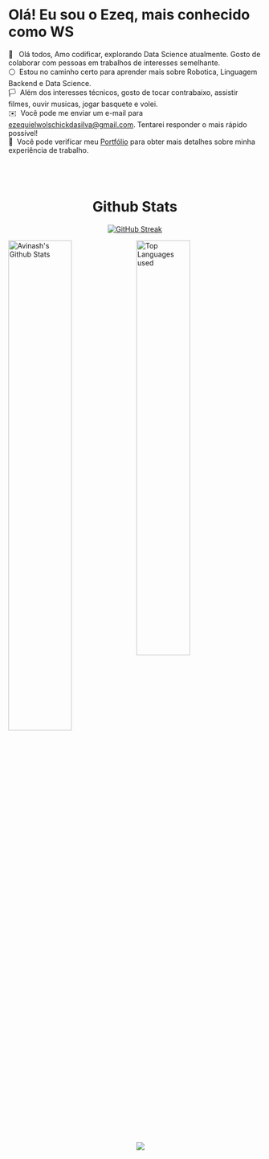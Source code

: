 
# Olá! Eu sou o Ezeq, mais conhecido como WS

🤍 &nbsp; Olá  todos, Amo codificar, explorando Data Science atualmente. Gosto de colaborar com pessoas em trabalhos de interesses semelhante. \
⚪ &nbsp;Estou no caminho certo para aprender mais sobre Robotica, Linguagem Backend e Data Science.\
🏳️ &nbsp;Além dos interesses técnicos, gosto de tocar contrabaixo, assistir filmes, ouvir musicas, jogar basquete e volei.\
✉️ &nbsp;Você pode me enviar um e-mail para ezequielwolschickdasilva@gmail.com. Tentarei responder o mais rápido possível!\
📄 &nbsp;Você pode verificar meu [Portfólio](https://drive.google.com/file/d/1v5f_6yPmzy0rJQyA_pXtUQ6s663wsk4i/view?usp=sharing) para obter mais detalhes sobre minha experiência de trabalho.

<br>
<br>

<h1 align="center">Github Stats</h1>

<div align="center">

[![GitHub Streak](https://streak-stats.demolab.com?user=ezequielwolschick&theme=black-ice&date_format=M%20j%5B%2C%20Y%5D&border=EBEBEB&stroke=EBEBEB&ring=EBEBEB&background=00000003&fire=FFFFFF&currStreakNum=FFFFFF&sideNums=EBEBEB&currStreakLabel=EBEBEB&sideLabels=EBEBEB&dates=EBEBEB&excludeDaysLabel=EBEBEB)](https://git.io/streak-stats)

 </div>
 
<img align="left" alt="Avinash's Github Stats" src="https://github-readme-stats.vercel.app/api?username=ezequielwolschick&&show_icons=true&bg_color=00000003&title_color=ffffffff&icon_color=ffffffff&text_color=ffffffff" width="50%" />
<img alt="Top Languages used" src="https://github-readme-stats.vercel.app/api/top-langs/?username=ezequielwolschick&layout=compact&bg_color=00000003&title_color=ffffffff&text_color=ffffffff" width="46%" />
<br>
<img src="https://activity-graph.herokuapp.com/graph?username=ezequielwolschick&theme=xcode">
